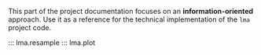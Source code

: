 This part of the project documentation focuses on
an **information-oriented** approach. Use it as a
reference for the technical implementation of the
`lma` project code.

::: lma.resample
::: lma.plot